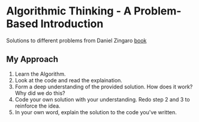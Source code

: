 # Algorithmic Thinking - A Problem-Based Introduction

Solutions to different problems from Daniel Zingaro [book](https://www.amazon.com/Algorithmic-Thinking-Problem-Based-Daniel-Zingaro/dp/1718500807)

## My Approach

1. Learn the Algorithm.
2. Look at the code and read the explaination.
3. Form a deep understanding of the provided solution. How does it work? Why did we do this?
4. Code your own solution with your understanding. Redo step 2 and 3 to reinforce the idea.
5. In your own word, explain the solution to the code you've written.
